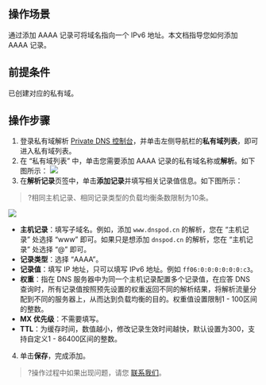 ## 操作场景
通过添加 AAAA 记录可将域名指向一个 IPv6 地址。本文档指导您如何添加 AAAA 记录。

## 前提条件
已创建对应的私有域。

## 操作步骤
1. 登录私有域解析 [Private DNS 控制台](https://console.cloud.tencent.com/privatedns)，并单击左侧导航栏的**私有域列表**，即可进入私有域列表。
2. 在 “私有域列表” 中，单击您需要添加 AAAA 记录的私有域名称或**解析**。如下图所示：
![](https://main.qcloudimg.com/raw/965b35507b9de90112d57608a95d6405.png)
3. 在**解析记录**页签中，单击**添加记录**并填写相关记录值信息。如下图所示：
>?相同主机记录、相同记录类型的负载均衡条数限制为10条。
>
![](https://main.qcloudimg.com/raw/76fc4a8097e5b64857feaa3fa81533a8.png)
 - **主机记录**：填写子域名。例如，添加 `www.dnspod.cn` 的解析，您在 “主机记录” 处选择 “www” 即可。如果只是想添加 `dnspod.cn` 的解析，您在 “主机记录” 处选择 “@” 即可。
 - **记录类型**：选择 “AAAA”。
 - **记录值**：填写 IP 地址，只可以填写 IPv6 地址。例如 `ff06:0:0:0:0:0:0:c3`。
 - **权重**：指在 DNS 服务器中为同一个主机记录配置多个记录值，在应答 DNS 查询时，所有记录值按照预先设置的权重返回不同的解析结果，将解析流量分配到不同的服务器上，从而达到负载均衡的目的。权重值设置限制1 - 100区间的整数。
 - **MX 优先级**：不需要填写。
 - **TTL**：为缓存时间，数值越小，修改记录生效时间越快，默认设置为300，支持自定义1 - 86400区间的整数。
4. 单击**保存**，完成添加。

>?操作过程中如果出现问题，请您 [联系我们](https://cloud.tencent.com/act/event/connect-service)。



